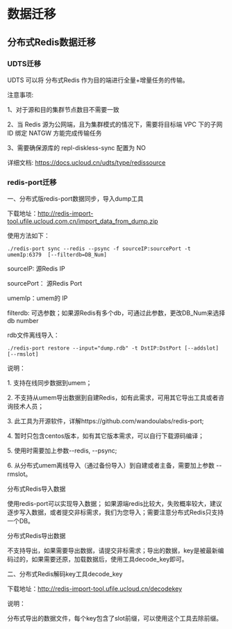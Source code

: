 # 数据迁移


## 分布式Redis数据迁移

### UDTS迁移

UDTS 可以将 分布式Redis 作为目的端进行全量+增量任务的传输。

注意事项:

1、对于源和目的集群节点数目不需要一致

2、当 Redis 源为公网端，且为集群模式的情况下，需要将目标端 VPC 下的子网 ID 绑定 NATGW 方能完成传输任务

3、需要确保源库的 repl-diskless-sync 配置为 NO

详细文档: https://docs.ucloud.cn/udts/type/redissource

### redis-port迁移

一、分布式版redis-port数据同步，导入dump工具

下载地址：<http://redis-import-tool.ufile.ucloud.com.cn/import_data_from_dump.zip>

使用方法如下：

```
./redis-port sync --redis --psync -f sourceIP:sourcePort -t umemIp:6379  [--filterdb=DB_Num]
```

sourceIP: 源Redis IP

sourcePort： 源Redis Port

umemIp：umem的 IP

filterdb: 可选参数；如果源Redis有多个db，可通过此参数，更改DB\_Num来选择db number

rdb文件离线导入：

```
./redis-port restore --input="dump.rdb" -t DstIP:DstPort [--addslot] [--rmslot]
```

说明：

1\. 支持在线同步数据到umem；

2\. 不支持从umem导出数据到自建Redis，如有此需求，可用其它导出工具或者咨询技术人员；

3\. 此工具为开源软件，详解https://github.com/wandoulabs/redis-port;

4\. 暂时只包含centos版本，如有其它版本需求，可以自行下载源码编译；

5\. 使用时需要加上参数--redis, --psync;

6\. 从分布式umem离线导入（通过备份导入）到自建或者主备，需要加上参数 --rmslot。

分布式Redis导入数据

使用redis-port可以实现导入数据；
如果源端redis比较大，失败概率较大，建议逐步写入数据，或者提交非标需求，我们为您导入；需要注意分布式Redis只支持一个DB。

分布式Redis导出数据

不支持导出，如果需要导出数据，请提交非标需求；导出的数据，key是被最新编码过的，如果需要还原，加载数据后，使用工具decode\_key即可。

二、分布式Redis解码key工具decode\_key

下载地址：<http://redis-import-tool.ufile.ucloud.cn/decodekey>

说明：

分布式导出的数据文件，每个key包含了slot前缀，可以使用这个工具去除前缀。
